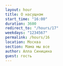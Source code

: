 ```yaml
---
layout: hour
title: О насущном
start_time: "16:00"
duration: 3600
redirect_to: "/hours/17"
weekdays: "1234567"
permalink: /hours/16
location: Москва
section: Мама мы все
author: Алла Синицина
guest: гость  
---
```

